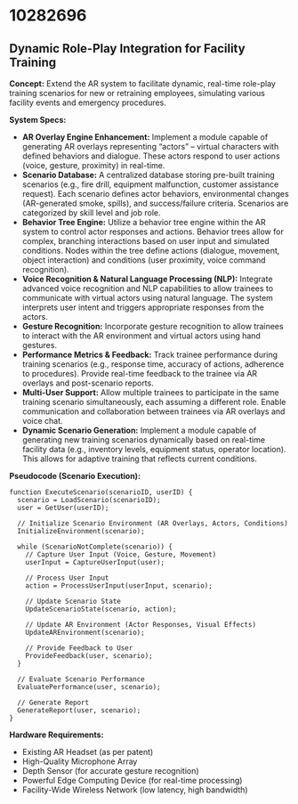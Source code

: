 # 10282696

## Dynamic Role-Play Integration for Facility Training

**Concept:** Extend the AR system to facilitate dynamic, real-time role-play training scenarios for new or retraining employees, simulating various facility events and emergency procedures.

**System Specs:**

*   **AR Overlay Engine Enhancement:** Implement a module capable of generating AR overlays representing “actors” – virtual characters with defined behaviors and dialogue. These actors respond to user actions (voice, gesture, proximity) in real-time.
*   **Scenario Database:** A centralized database storing pre-built training scenarios (e.g., fire drill, equipment malfunction, customer assistance request). Each scenario defines actor behaviors, environmental changes (AR-generated smoke, spills), and success/failure criteria.  Scenarios are categorized by skill level and job role.
*   **Behavior Tree Engine:** Utilize a behavior tree engine within the AR system to control actor responses and actions. Behavior trees allow for complex, branching interactions based on user input and simulated conditions.  Nodes within the tree define actions (dialogue, movement, object interaction) and conditions (user proximity, voice command recognition).
*   **Voice Recognition & Natural Language Processing (NLP):** Integrate advanced voice recognition and NLP capabilities to allow trainees to communicate with virtual actors using natural language. The system interprets user intent and triggers appropriate responses from the actors.
*   **Gesture Recognition:** Incorporate gesture recognition to allow trainees to interact with the AR environment and virtual actors using hand gestures.
*   **Performance Metrics & Feedback:** Track trainee performance during training scenarios (e.g., response time, accuracy of actions, adherence to procedures). Provide real-time feedback to the trainee via AR overlays and post-scenario reports.
*   **Multi-User Support:** Allow multiple trainees to participate in the same training scenario simultaneously, each assuming a different role. Enable communication and collaboration between trainees via AR overlays and voice chat.
*   **Dynamic Scenario Generation:** Implement a module capable of generating new training scenarios dynamically based on real-time facility data (e.g., inventory levels, equipment status, operator location). This allows for adaptive training that reflects current conditions.

**Pseudocode (Scenario Execution):**

```
function ExecuteScenario(scenarioID, userID) {
  scenario = LoadScenario(scenarioID);
  user = GetUser(userID);

  // Initialize Scenario Environment (AR Overlays, Actors, Conditions)
  InitializeEnvironment(scenario);

  while (ScenarioNotComplete(scenario)) {
    // Capture User Input (Voice, Gesture, Movement)
    userInput = CaptureUserInput(user);

    // Process User Input
    action = ProcessUserInput(userInput, scenario);

    // Update Scenario State
    UpdateScenarioState(scenario, action);

    // Update AR Environment (Actor Responses, Visual Effects)
    UpdateAREnvironment(scenario);

    // Provide Feedback to User
    ProvideFeedback(user, scenario);
  }

  // Evaluate Scenario Performance
  EvaluatePerformance(user, scenario);

  // Generate Report
  GenerateReport(user, scenario);
}
```

**Hardware Requirements:**

*   Existing AR Headset (as per patent)
*   High-Quality Microphone Array
*   Depth Sensor (for accurate gesture recognition)
*   Powerful Edge Computing Device (for real-time processing)
*   Facility-Wide Wireless Network (low latency, high bandwidth)